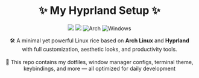 
<h1 align="center"> ✨ My Hyprland Setup ✨ </h1>

<p align="center">
  <a href="https://hyprland.org/"><img src="https://img.shields.io/badge/Hyprland-1E1E2E?style=for-the-badge&logo=linux&logoColor=white" /></a>
  <a href="https://code.visualstudio.com/"><img src="https://img.shields.io/badge/VSCode-007ACC?style=for-the-badge&logo=visual-studio-code&logoColor=white" /></a>
<img alt="Arch" src="https://img.shields.io/badge/Arch-89b4fa?logo=arch-linux&logoColor=white&style=for-the-badge"/>
    <img alt="Windows" src="https://img.shields.io/badge/Windows-74c7ec?style=for-the-badge&logo=windows&logoColor=white"/>
</p>
 

<p align="center">
  🛠️ A minimal yet powerful Linux rice based on <strong>Arch Linux</strong> and <strong>Hyprland</strong> with full customization, aesthetic looks, and productivity tools.
  <br><br>
  📁 This repo contains my dotfiles, window manager configs, terminal theme, keybindings, and more — all optimized for daily development
</p>
